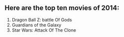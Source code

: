 Here are the top ten movies of 2014:
----

1. Dragon Ball Z: battle Of Gods
2. Guardians of the Galaxy
3. Star Wars: Attack Of The Clone
